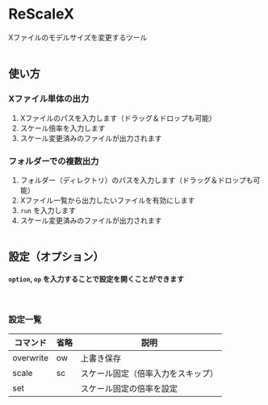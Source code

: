 # ReScaleX
Xファイルのモデルサイズを変更するツール
<br><br>

## 使い方

### Xファイル単体の出力
1. Xファイルのパスを入力します（ドラッグ＆ドロップも可能）
2. スケール倍率を入力します
3. スケール変更済みのファイルが出力されます

### フォルダーでの複数出力
1. フォルダー（ディレクトリ）のパスを入力します（ドラッグ＆ドロップも可能）
2. Xファイル一覧から出力したいファイルを有効にします
3. `run` を入力します
4. スケール変更済みのファイルが出力されます
<br><br>


## 設定（オプション）
#### `option`, `op`  を入力することで設定を開くことができます
<br>

### 設定一覧

|    コマンド    |    省略    |                説明                |
| -------------- | ---------- | ---------------------------------- |
| overwrite      | ow         | 上書き保存                         |
| scale          | sc         | スケール固定（倍率入力をスキップ）  |
| set <value>    |            | スケール固定の倍率を設定            |
